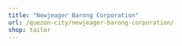 ```yaml
---
title: "Newjeager Barong Corporation"
url: /quezon-city/newjeager-barong-corporation/
shop: tailor
---
```

